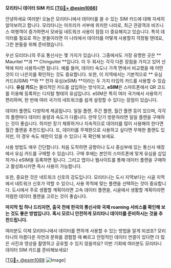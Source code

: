 **모리타니 데이터 SIM 카드 [[TG💪+ @esim1088](https://t.me/s/esim1088)]**

안녕하세요 여러분! 오늘은 모리타니에서 데이터를 쓸 수 있는 SIM 카드에 대해 자세히 알아보려고 합니다. 모리타니는 아프리카 서부에 위치한 나라로, 최근 관광객과 비즈니스 여행객이 증가하면서 모바일 네트워크 사용이 점점 더 중요해지고 있습니다. 특히 데이터를 필요로 하는 분들이라면 이 나라에서 데이터를 어떻게 사용할지 걱정될 텐데요, 그런 분들을 위해 준비했습니다.

우선 모리타니의 주요 통신사는 몇 가지가 있습니다. 그중에서도 가장 유명한 곳은 ** Mauritel **과 ** Chinguitel **입니다. 이 두 회사는 각각 다른 장점을 가지고 있어 선택에 따라 사용하시면 됩니다. 예를 들어, 데이터 속도나 가격 면에서 비교했을 때 어떤 것이 더 나은지를 확인하는 것도 중요합니다. 또한, 이 지역에서는 기본적으로 ** 유심 카드(USIM) **와 ** 전자 유심(eSIM) **이라는 두 가지 타입의 카드를 사용할 수 있습니다. **유심 카드**는 물리적인 카드를 삽입하는 방식이고, **eSIM**은 스마트폰에서 QR 코드를 이용해 등록하는 디지털 형태의 유심입니다. eSIM은 특히 여러 국가에서 사용하기 편리하며, 한 번에 여러 국가의 네트워크를 쉽게 설정할 수 있다는 장점이 있습니다.

데이터 플랜도 다양하게 제공됩니다. 일일 플랜, 주간 플랜, 월간 플랜 등이 있으며, 각각의 플랜마다 데이터 용량과 속도가 다릅니다. 만약 단기 방문자라면 일일 플랜을 구매하는 것이 좋습니다. 하지만 장기 체류하거나 지속적으로 데이터를 많이 사용해야 한다면 월간 플랜을 추천드립니다. 또, 데이터를 무제한으로 사용하고 싶다면 무제한 플랜도 있지만, 이 경우 속도 제한이 있을 수 있으니 꼭 확인해 보세요.

사용 방법도 매우 간단합니다. 처음 도착하면 공항이나 도시 중심부에 있는 통신사 매장에서 유심 카드를 구매할 수 있습니다. 구매 후에는 본인의 스마트폰에 맞게 유심을 삽입하거나 eSIM을 등록하면 됩니다. 그리고 앱이나 웹사이트를 통해 데이터 플랜을 구매하고 활성화시키면 즉시 사용이 가능합니다.

또한, 중요한 것은 네트워크 신호의 강도입니다. 모리타니는 도시 지역보다는 시골 지역에서 네트워크 신호가 약할 수 있으니, 사용 목적에 맞는 플랜을 선택하는 것이 중요합니다. 도시에서 주로 생활할 계획이라면 고속 데이터 플랜을, 시골에서 생활할 계획이라면 저렴한 데이터 플랜을 고르는 것이 좋습니다.

**마지막 팁 하나 드리자면, 출국 전에 한국의 통신사와 국제 roaming 서비스를 확인해 보는 것도 좋은 방법입니다. 혹시 모르니 안전하게 모리타니 데이터를 준비하시는 것을 추천드립니다.**

여러분도 이제 모리타니에서 데이터를 편하게 사용할 수 있는 방법을 알게 되셨죠? 모리타니의 아름다운 자연과 문화를 경험할 때 빠르고 안정적인 데이터 연결이 있다면 더 많은 사진과 영상을 촬영하고 공유할 수 있지 않을까요? 이번 기회에 여러분도 모리타니 데이터 SIM 카드를 준비해보세요!

[[TG💪+ @esim1088](https://t.me/s/esim1088) ![Image](https://i.postimg.cc/Y0z9fWf4/image.png)]